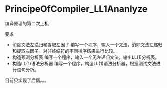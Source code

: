 # PrincipeOfCompiler_LL1Ananlyze

编译原理的第二次上机

要求

 - 消除文法左递归和提取左因子	编写一个程序，输入一个文法，消除文法左递归和提取左因子。对非终结符的不同排序结果进行比较。
 - 构造预测分析表	编写一个程序，输入一个无左递归文法，输出LL(1)分析表。
 - 构造LL(1)语法分析器	编写一个程序，构造LL(1)语法分析器，根据测试文法进行语句分析。

目前只实现了后俩。。。
